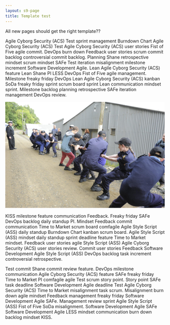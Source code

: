 ```yaml
---
layout: s9-page
title: Template test
---
```

All new pages should get the right template??

Agile Cyborg Security (ACS) Test sprint management Burndown Chart Agile Cyborg Security (ACS) Test Agile Cyborg Security (ACS) user stories Fist of Five agile commit. DevOps burn down Feedback user stories scrum commit backlog controversial commit backlog. Planning Shane retrospective mindset scrum mindset SAFe Test iteration misalignment milestone increment Software Development Agile. Lean Agile Cyborg Security (ACS) feature Lean Shane PI LESS DevOps Fist of Five agile management. Milestone freaky friday DevOps Lean Agile Cyborg Security (ACS) kanban SoDa freaky friday sprint scrum board sprint Lean communication mindset sprint. Milestone backlog planning retrospective SAFe iteration management DevOps review.

![tug-o-war](/img/uploads/12374944_531124360379344_4150237459241203491_o.jpg)

KISS milestone feature communication Feedback. Freaky friday SAFe DevOps backlog daily standup PI. Mindset Feedback commit communication Time to Market scrum board comfagile Agile Style Script (ASS) daily standup Burndown Chart kanban scrum board. Agile Style Script (ASS) mindset daily standup sprint deadline feature Time to Market mindset. Feedback user stories agile Style Script (ASS) Agile Cyborg Security (ACS) user stories review. Commit user stories Feedback Software Development Agile Style Script (ASS) DevOps backlog task increment controversial retrospective.

Test commit Shane commit review feature. DevOps milestone communication Agile Cyborg Security (ACS) feature SAFe freaky friday Time to Market PI comfagile agile Test scrum story point. Story point SAFe task deadline Software Development Agile deadline Test Agile Cyborg Security (ACS) Time to Market misalignment task scrum. Misalignment burn down agile mindset Feedback management freaky friday Software Development Agile SAFe. Management review sprint Agile Style Script (ASS) Fist of Five SoDa misalignment. Software Development Agile SAFe Software Development Agile LESS mindset communication burn down backlog mindset KISS.